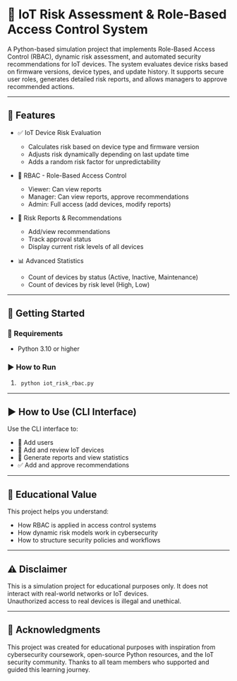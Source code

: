 # 🔐 IoT Risk Assessment & Role-Based Access Control System

A Python-based simulation project that implements Role-Based Access Control (RBAC), dynamic risk assessment, and automated security recommendations for IoT devices. The system evaluates device risks based on firmware versions, device types, and update history. It supports secure user roles, generates detailed risk reports, and allows managers to approve recommended actions.

---

## 📌 Features

- ✅ IoT Device Risk Evaluation
  - Calculates risk based on device type and firmware version
  - Adjusts risk dynamically depending on last update time
  - Adds a random risk factor for unpredictability

- 🔐 RBAC - Role-Based Access Control
  - Viewer: Can view reports
  - Manager: Can view reports, approve recommendations
  - Admin: Full access (add devices, modify reports)

- 📄 Risk Reports & Recommendations
  - Add/view recommendations
  - Track approval status
  - Display current risk levels of all devices

- 📊 Advanced Statistics
  - Count of devices by status (Active, Inactive, Maintenance)
  - Count of devices by risk level (High, Low)

---

## 🚀 Getting Started

### 🧰 Requirements
- Python 3.10 or higher

### ▶️ How to Run

1.  ```bash
     python iot_risk_rbac.py
     ```


---

## ▶️ How to Use (CLI Interface)

Use the CLI interface to:

- 👤 Add users  
- 📱 Add and review IoT devices  
- 📄 Generate reports and view statistics  
- ✅ Add and approve recommendations  

---

## 🧠 Educational Value

This project helps you understand:

- How RBAC is applied in access control systems  
- How dynamic risk models work in cybersecurity  
- How to structure security policies and workflows  

---

## ⚠️ Disclaimer

This is a simulation project for educational purposes only. It does not interact with real-world networks or IoT devices.  
Unauthorized access to real devices is illegal and unethical.

---

## 🙏 Acknowledgments

This project was created for educational purposes with inspiration from cybersecurity coursework, open-source Python resources, and the IoT security community. Thanks to all team members who supported and guided this learning journey.

